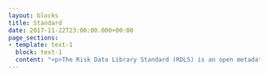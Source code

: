 ```yaml
---
layout: blocks
title: Standard
date: 2017-11-22T23:00:00.000+00:00
page_sections:
- template: text-1
  block: text-1
  content: "<p>The Risk Data Library Standard (RDLS) is an open metadata standard for describing risk datasets used in climate and disaster risk assessments.</p><p>The purpose of the RDLS is to enable risk reduction and resilience building by making it easier for risk data publishers to describe their datasets and for risk data users to identify datasets to use in their work. Many different organisations produce or use risk datasets, including humanitarian organisations, insurance companies, academic institutions and multi-lateral development banks.</p><p>The key feature of the RDLS is the metadata standard for describing hazard, exposure, vulnerability, and loss datasets. In addition to the metadata standard, the RDLS provides guidance on packaging and formatting for risk datasets, although it does not seek to standardise the contents of risk datasets.</p><p>The RDLS is curated by the Global Facility for Disaster Reduction and Recovery and is intended for use by anyone involved in publishing or using disaster risk data. It is an open standard and community contributions are welcome.</p><p>For more information see the <a href='https://docs.riskdatalibrary.org/'>documentation</a></p>"
---
```


